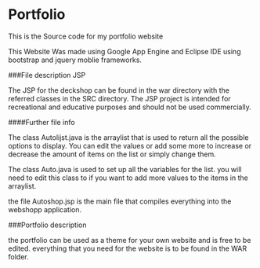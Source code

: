 # Portfolio
This is the Source code for my portfolio website

This Website Was made using Google App Engine and Eclipse IDE using bootstrap and jquery moblie frameworks.

###File description JSP

The JSP for the deckshop can be found in the war directory with the referred classes in the SRC directory.
The JSP project is intended for recreational and educative purposes and should not be used commercially.


####Further file info

The class Autolijst.java is the arraylist that is used to return all the possible options to display.
You can edit the values or add some more to increase or decrease the amount of items on the list or simply change them.

The class Auto.java is used to set up all the variables for the list.
you will need to edit this class to if you want to add more values to the items in the arraylist.

the file Autoshop.jsp is the main file that compiles everything into the webshopp application.

###Portfolio description

the portfolio can be used as a theme for your own website and is free to be edited.
everything that you need for the website is to be found in the WAR folder.
